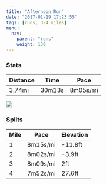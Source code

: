 ```yaml
---
title: "Afternoon Run"
date: "2017-01-19 17:23:55"
tags: [runs, 3-4 miles]
menu:
  nav:
    parent: "runs"
    weight: 130
---
```


### Stats

| Distance | Time | Pace |
|----------|------|------|
|3.74mi|30m13s|8m05s/mi|

<img src='https://maps.googleapis.com/maps/api/staticmap?maptype=roadmap&path=enc:kwjeIrgvLcJqD_A`BcBrPd@lGoAzU|B`AmA|@V~D~E`U`JhPlDpTdEbGtEp@bOzZjEtRhEt_@iGkb@wHqZuJuOcDScFwFwE}XyGeIwEoRoAmKvA{AiBu@v@mCDqe@&key=AIzaSyC1MId7bFpkLXNAaYhBSTb8jLyiSqzbDtM&size=800x800&markers=color:yellow|label:S|53.47206,-2.24906&markers=color:green|label:F|53.474549999999994,-2.2496499999999986'>

### Splits

| Mile | Pace | Elevation |
|------|------|-----------|
|1|8m15s/mi|-11.8ft|
|2|8m02s/mi|-3.9ft|
|3|8m09s/mi|2ft|
|4|7m52s/mi|27.6ft|
